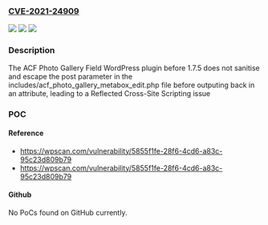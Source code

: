 ### [CVE-2021-24909](https://cve.mitre.org/cgi-bin/cvename.cgi?name=CVE-2021-24909)
![](https://img.shields.io/static/v1?label=Product&message=ACF%20Photo%20Gallery%20Field&color=blue)
![](https://img.shields.io/static/v1?label=Version&message=1.7.5%3C%201.7.5%20&color=brighgreen)
![](https://img.shields.io/static/v1?label=Vulnerability&message=CWE-79%20Cross-site%20Scripting%20(XSS)&color=brighgreen)

### Description

The ACF Photo Gallery Field WordPress plugin before 1.7.5 does not sanitise and escape the post parameter in the includes/acf_photo_gallery_metabox_edit.php file before outputing back in an attribute, leading to a Reflected Cross-Site Scripting issue

### POC

#### Reference
- https://wpscan.com/vulnerability/5855f1fe-28f6-4cd6-a83c-95c23d809b79
- https://wpscan.com/vulnerability/5855f1fe-28f6-4cd6-a83c-95c23d809b79

#### Github
No PoCs found on GitHub currently.

